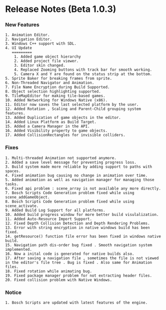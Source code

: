 Release Notes (Beta 1.0.3)
========================

### New Features
	1. Animation Editor.
	2. Navigation Editor.
	3. Windows C++ support with SDL.
	4. UI Update
	   =========
		1. Added game object hierarchy
		2. Added project file viewer.
		3. Editor skin changed.
		4. Replaced Zooming buttons with track bar for smooth working.
		5. Camera X and Y are found on the status strip at the bottom.
	5. Sprite Baker for breaking frames from sprite. 
	6. Non-Threaded Navigator and Animation.
	7. File Name Encryption during Build Supported.
	8. Object selection highlighting supported.
	9. TileMapEditor for making tile-based games.
	10. Added Networking for Windows Native (x86).
	11. Editor now saves the last selected platform by the user.
	12. Added Rotation , Scaling and Parent-Child grouping system features.
	13. Added Duplication of game objects in the editor.
	14. Added Linux Platform as Build Target.
	15. Added a Camera Manager in the API.
	16. Added Visibility property to game objects.
	17. Added CollisionRectangles for invisible colliders.
	
### Fixes
	1. Multi-threaded Animation not supported anymore.
	2. Added a save level message for preventing progress loss.
	3. Build system made more reliable by adding support to paths with spaces.
	4. Fixed animation bug causing no change in animation over time.
	5. Added animation as well as navigation manager for managing those tasks.
	6. Fixed api problem : scene_array is not available any more directly.
	7. Bosch Scripts Code Generation problem fixed while using scene_addGameObject.
	8. Bosch Scripts Code Generation problem fixed while using scene_activate.
	9. Added Build Log Support for all platforms.
	10. Added build progress window for more better build visulalization.
	11. Added Auto-Resource Import Support.
	12. Fixed Depth Collision Detection and Depth Rendering Problems.
	13. Error with string encryption in native windows build has been fixed.
	14. getResource() function file error has been fixed in windows native build.
	15. Navigation path dis-order bug fixed . Smooth navigation system implemented.
	16. Now a inital code is generated for native builds also.
	17. After saving a navigation file , sometimes the file is not viewed in the editor's file tree . Bug is fixed . Also same for Animation files.
	18. Fixed rotation while animating bug.
	19. Fixed package manager problem for not extracting header files.
	20. Fixed collision problem with Native Windows.
	
### Notice
	1. Bosch Scripts are updated with latest features of the engine.
